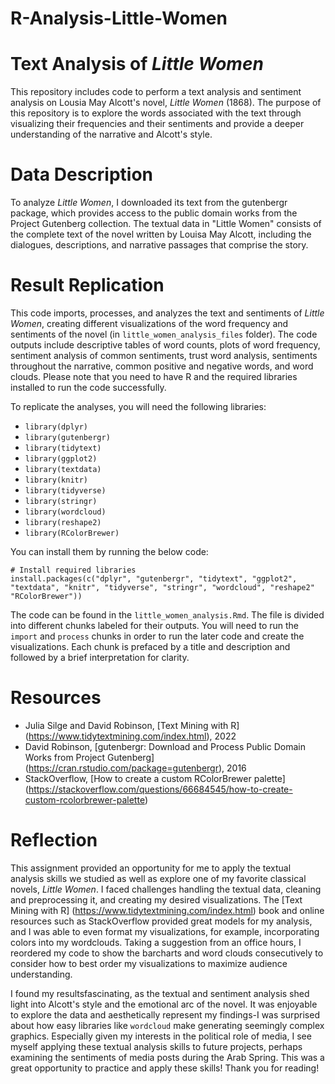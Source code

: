 # R-Analysis-Little-Women

# Text Analysis of *Little Women*
This repository includes code to perform a text analysis and sentiment analysis on Lousia May Alcott's novel, *Little Women* (1868). The purpose of this repository is to explore the words associated with the text through visualizing their frequencies and their sentiments and provide a deeper understanding of the narrative and Alcott's style. 

# Data Description
To analyze *Little Women*, I downloaded its text from the gutenbergr package, which provides access to the public domain works from the Project Gutenberg collection. The textual data in "Little Women" consists of the complete text of the novel written by Louisa May Alcott, including the dialogues, descriptions, and narrative passages that comprise the story.

# Result Replication
This code imports, processes, and analyzes the text and sentiments of *Little Women*, creating different visualizations of the word frequency and sentiments of the novel (in `little_women_analysis_files` folder). The code outputs include descriptive tables of word counts, plots of word frequency, sentiment analysis of common sentiments, trust word analysis, sentiments throughout the narrative, common positive and negative words, and word clouds. Please note that you need to have R and the required libraries installed to run the code successfully.

To replicate the analyses, you will need the following libraries:
- `library(dplyr)`
- `library(gutenbergr)`
- `library(tidytext)`
- `library(ggplot2)`
- `library(textdata)`
- `library(knitr)`
- `library(tidyverse)`
- `library(stringr)`
- `library(wordcloud)`
- `library(reshape2)`
- `library(RColorBrewer)`

You can install them by running the below code: 
```{r}
# Install required libraries
install.packages(c("dplyr", "gutenbergr", "tidytext", "ggplot2", "textdata", "knitr", "tidyverse", "stringr", "wordcloud", "reshape2" "RColorBrewer"))
```
The code can be found in the `little_women_analysis.Rmd`. The file is divided into different chunks labeled for their outputs. You will need to run the `import` and `process` chunks in order to run the later code and create the visualizations. Each chunk is prefaced by a title and description and followed by a brief interpretation for clarity. 

# Resources
- Julia Silge and David Robinson, [Text Mining with R] (https://www.tidytextmining.com/index.html), 2022
- David Robinson, [gutenbergr: Download and Process Public Domain Works from Project Gutenberg] (https://cran.rstudio.com/package=gutenbergr), 2016
- StackOverflow, [How to create a custom RColorBrewer palette] (https://stackoverflow.com/questions/66684545/how-to-create-custom-rcolorbrewer-palette)

# Reflection
This assignment provided an opportunity for me to apply the textual analysis skills we studied as well as explore one of my favorite classical novels, *Little Women*. I faced challenges handling the textual data, cleaning and preprocessing it, and creating my desired visualizations. The [Text Mining with R] (https://www.tidytextmining.com/index.html) book and online resources such as StackOverflow provided great models for my analysis, and I was able to even format my visualizations, for example,  incorporating colors into my wordclouds. Taking a suggestion from an office hours, I reordered my code to show the barcharts and word clouds consecutively to consider how to best order my visualizations to maximize audience understanding. 

I found my resultsfascinating, as the textual and sentiment analysis shed light into Alcott's style and the emotional arc of the novel. It was enjoyable to explore the data and aesthetically represent my findings-I was surprised about how easy libraries like `wordcloud` make generating seemingly complex graphics. Especially given my interests in the political role of media, I see myself applying these textual analysis skills to future projects, perhaps examining the sentiments of media posts during the Arab Spring. This was a great opportunity to practice and apply these skills! Thank you for reading! 
